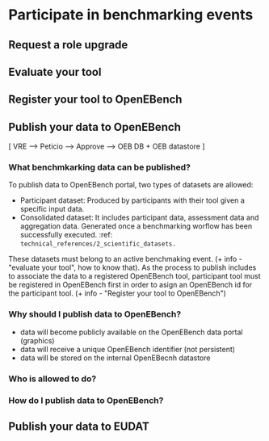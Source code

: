 # Participate in benchmarking events

Request a role upgrade
----------------------

Evaluate your tool
------------------

Register your tool to OpenEBench
-------------------------------

Publish your data to OpenEBench
-------------------------------

[ VRE --> Peticio --> Approve --> OEB DB + OEB datastore ]

### What benchmkarking data can be published?
To publish data to OpenEBench portal, two types of datasets are allowed:
- Participant dataset: Produced by participants with their tool given a specific input data.
- Consolidated dataset: It includes participant data, assessment data and aggregation data. Generated once a benchmarking worflow has been successfully executed.
:ref: `technical_references/2_scientific_datasets.`

These datasets must belong to an active benchmaking event. (+ info - "evaluate your tool", how to know that).
As the process to publish includes to associate the data to a registered OpenEBench tool, participant tool must be registered in OpenEBench first in order to asign an OpenEBench id for the participant tool. 
(+ info - "Register your tool to OpenEBench")

### Why should I publish data to OpenEBench?
- data will become publicly available on the OpenEBench data portal (graphics)
- data will receive a unique OpenEBench identifier (not persistent)
- data will be stored on the internal OpenEBecnh datastore

### Who is allowed to do?

### How do I publish data to OpenEBench?

Publish your data to EUDAT
--------------------------
